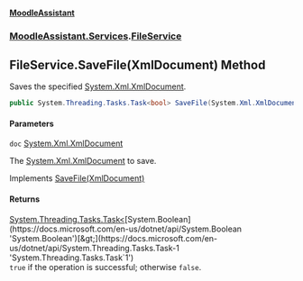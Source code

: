 #### [MoodleAssistant](index.md 'index')
### [MoodleAssistant.Services](MoodleAssistant.Services.md 'MoodleAssistant.Services').[FileService](MoodleAssistant.Services.FileService.md 'MoodleAssistant.Services.FileService')

## FileService.SaveFile(XmlDocument) Method

Saves the specified [System.Xml.XmlDocument](https://docs.microsoft.com/en-us/dotnet/api/System.Xml.XmlDocument 'System.Xml.XmlDocument').

```csharp
public System.Threading.Tasks.Task<bool> SaveFile(System.Xml.XmlDocument doc);
```
#### Parameters

<a name='MoodleAssistant.Services.FileService.SaveFile(System.Xml.XmlDocument).doc'></a>

`doc` [System.Xml.XmlDocument](https://docs.microsoft.com/en-us/dotnet/api/System.Xml.XmlDocument 'System.Xml.XmlDocument')

The [System.Xml.XmlDocument](https://docs.microsoft.com/en-us/dotnet/api/System.Xml.XmlDocument 'System.Xml.XmlDocument') to save.

Implements [SaveFile(XmlDocument)](MoodleAssistant.Services.IBrowserFileService.SaveFile(System.Xml.XmlDocument).md 'MoodleAssistant.Services.IBrowserFileService.SaveFile(System.Xml.XmlDocument)')

#### Returns
[System.Threading.Tasks.Task&lt;](https://docs.microsoft.com/en-us/dotnet/api/System.Threading.Tasks.Task-1 'System.Threading.Tasks.Task`1')[System.Boolean](https://docs.microsoft.com/en-us/dotnet/api/System.Boolean 'System.Boolean')[&gt;](https://docs.microsoft.com/en-us/dotnet/api/System.Threading.Tasks.Task-1 'System.Threading.Tasks.Task`1')  
`true` if the operation is successful; otherwise `false`.